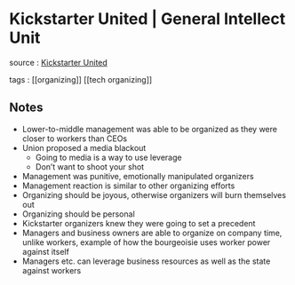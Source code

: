# Kickstarter United | General Intellect Unit

source
: [Kickstarter United](http://generalintellectunit.net/e/067-kickstarter-united/)

tags
: [[organizing]] [[tech organizing]]


## Notes

-   Lower-to-middle management was able to be organized as they were closer to workers than CEOs
-   Union proposed a media blackout
    -   Going to media is a way to use leverage
    -   Don&rsquo;t want to shoot your shot
-   Management was punitive, emotionally manipulated organizers
-   Management reaction is similar to other organizing efforts
-   Organizing should be joyous, otherwise organizers will burn themselves out
-   Organizing should be personal
-   Kickstarter organizers knew they were going to set a precedent
-   Managers and business owners are able to organize on company time, unlike workers, example of how the bourgeoisie uses worker power against itself
-   Managers etc. can leverage business resources as well as the state against workers

